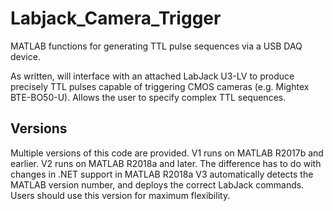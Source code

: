 # Labjack_Camera_Trigger
MATLAB functions for generating TTL pulse sequences via a USB DAQ device.

As written, will interface with an attached LabJack U3-LV to produce precisely TTL pulses capable of triggering CMOS cameras (e.g. Mightex BTE-BO50-U). Allows the user to specify complex TTL sequences. 

## Versions
Multiple versions of this code are provided. 
V1 runs on MATLAB R2017b and earlier. 
V2 runs on MATLAB R2018a and later. The difference has to do with changes in .NET support in MATLAB R2018a
V3 automatically detects the MATLAB version number, and deploys the correct LabJack commands. Users should use this version for maximum flexibility. 
